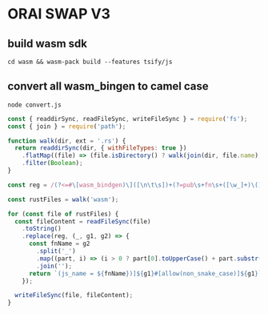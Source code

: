 # ORAI SWAP V3

## build wasm sdk

`cd wasm && wasm-pack build --features tsify/js`

## convert all wasm_bingen to camel case

`node convert.js`

```js
const { readdirSync, readFileSync, writeFileSync } = require('fs');
const { join } = require('path');

function walk(dir, ext = '.rs') {
  return readdirSync(dir, { withFileTypes: true })
    .flatMap((file) => (file.isDirectory() ? walk(join(dir, file.name), ext) : file.name.endsWith(ext) ? join(dir, file.name) : null))
    .filter(Boolean);
}

const reg = /(?<=#\[wasm_bindgen)\]([\n\t\s])+(?=pub\s+fn\s+([\w_]+)\()/g;

const rustFiles = walk('wasm');

for (const file of rustFiles) {
  const fileContent = readFileSync(file)
    .toString()
    .replace(reg, (_, g1, g2) => {
      const fnName = g2
        .split('_')
        .map((part, i) => (i > 0 ? part[0].toUpperCase() + part.substr(1) : part))
        .join('');
      return `(js_name = ${fnName})]${g1}#[allow(non_snake_case)]${g1}`;
    });

  writeFileSync(file, fileContent);
}
```
